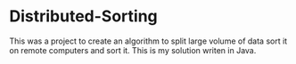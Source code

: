# Distributed-Sorting
This was a project to create an algorithm to split large volume of data sort it on remote computers and sort it.
This is my solution writen in Java.
